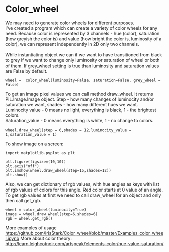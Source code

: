 # Color_wheel

We may need to generate color wheels for different purposes.<br>
I've created a program which can create a variety of color wheels for any need. Because color is represented by 3 channels - hue (color), saturation (how greyish the color is) and value (how bright the color is, luminosity of a color), we can represent independently in 2D only two channels. <br>
<br>
While instantiating object we can if we want to have transitioned from black to grey if we want to change only luminosity or saturation of wheel or both of them. If grey_wheel setting is true than luminosity and saturation values are False by default.
```
wheel =  color_wheel(luminosity=False, saturation=False, grey_wheel = False)
```
To get an image pixel values we can call method draw_wheel. It returns PIL.Image.Image object. Step - how many changes of luminocity and/or saturation we want, shades - how many different hues we want. <br>
Luminocity value - 0 means no light, everything is black, 1 - the brightest colors. <br>
Saturation_value - 0 means everything is white, 1 - no change to colors.
```
wheel.draw_wheel(step = 6,shades = 12,luminocity_value = 1,saturation_value = 1)
```
To show image on a screen:
```
import matplotlib.pyplot as plt 

plt.figure(figsize=(10,10))
plt.axis("off")
plt.imshow(wheel.draw_wheel(step=15,shades=12))
plt.show()
```
Also, we can get dictionary of rgb values, with hue angles as keys with list of rgb values of colors for this angle. Red color starts at 0 value of an angle.<br>
To get rgb values at first we need to call draw_wheel for an object and only then call get_rgb.
```
wheel = color_wheel(luminocity=True)
image = wheel.draw_wheel(step=6,shades=6)
rgb = wheel.get_rgb()
```
More examples of usage https://github.com/IrisStark/Color_wheel/blob/master/Examples_color_wheel.ipynb
More about color theory:  http://learn.leighcotnoir.com/artspeak/elements-color/hue-value-saturation/
